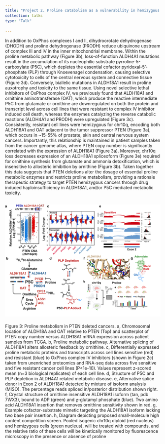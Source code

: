 ```yaml
---
title: "Project 2. Proline catabolism as a vulnerability in hemizygous PTEN deleted cancers."
collection: talks
type: "Talk"

---
```

In addition to OxPhos complexes I and II, dihydroorotate dehydrogenase (DHODH) and proline dehydrogenase (PRODH) reduce ubiquinone upstream of complex III and IV in the inner mitochondrial membrane. Within the proline metabolic pathway (Figure 3b), loss-of-function ALDH4A1 mutations result in the accumulation of its nucleophilic substrate pyrroline-5-carboxylate (P5C), which depletes the essential cofactor pyridoxal-5’-phosphate (PLP) through Knoevenagel condensation, causing selective cytotoxicity to cells of the central nervous system and connective tissue (Figure 3d). Conversely, biallelic mutations in ALDH18A1 result in proline auxotrophy and toxicity to the same tissue. Using novel selective lethal inhibitors of OxPhos complex IV, we previously found that ALDH18A1 and ornithine aminotransferase (OAT), which produce the reactive intermediate P5C from glutamate or ornithine are downregulated on both the protein and transcript level across cell lines that were resistant to complex IV inhibitor induced cell death, whereas the enzymes catalyzing the reverse catabolic reactions (ALDH4A1 and PRODH) were upregulated (Figure 3c). Consistently, resistant cell lines were hemizygous for chr10q, encoding both ALDH18A1 and OAT adjacent to the tumor suppressor PTEN (Figure 3a), which occurs in ~15-55% of prostate, skin and central nervous system cancers. Importantly, this relationship is maintained in patient samples taken from the cancer genome atlas, where PTEN copy number is significantly correlated with the expression of ALDH18A1 (Figure 3a). Moreover, chr10q loss decreases expression of an ALDH18A1 spliceoform (Figure 3e) required for ornithine synthesis from glutamate and ammonia detoxification, which is insensitive to allosteric inhibition by ornithine (Figure 3b). Taken together this data suggests that PTEN deletions alter the dosage of essential proline metabolic enzymes and restricts proline metabolism, providing a rationale therapeutic strategy to target PTEN hemizygous cancers through drug induced haploinsufficiency in ALDH18A1, and/or P5C mediated metabolic toxicity. 

![Alt text](/images/Figure_3_h.png)
------
Figure 3: Proline metabolism in PTEN deleted cancers. a, Chromosomal location of ALDH18A and OAT relative to PTEN (Top) and scatterplot of PTEN copy number versus ALDH18A1 mRNA expression across patient samples from TCGA. b, Proline metabolic pathway. Alternative splicing of ALDH18A1 alters allosteric feedback by ornithine. c, Differentially expressed proline metabolic proteins and transcripts across cell lines sensitive (red) and resistant (blue) to OxPhos complex IV inhibitors (shown in Figure 2c) taken from unenriched proteomics and RNA-seq data across five sensitive and five resistant cancer cell lines (P<1e-10). Values represent z-scored mean (n=3 biological replicates) of each cell line. d, Structure of P5C and PLP depletion in ALDH4A1 related metabolic disease. e, Alternative splice donor in Exon 2 of ALDH18A1 detected by mixture of isoform analysis (MISO). The percentage reads spliced in/posterior distribution shown right. f, Crystal structure of ornithine insensitive ALDH18A1 isoform (tan, pdb 7WX3), bound to ADP (green) and ɣ-glutamyl phosphate (blue). Two amino acid ALDH18A1 insertion that removes ornithine sensitivity shown in red. g, Example cofactor-substrate mimetic targeting the ALDH18A1 isoform lacking two base pair insertion. h, Diagram depicting proposed small-molecule high content competition screen. Pooled isogenic chr10q diploid (red nucleus) and hemizygous cells (green nucleus), will be treated with compounds, and the relative ratio of these cells will be kinetically monitored by fluorescence microscopy in the presence or absence of proline
